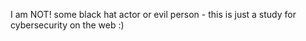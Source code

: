 I am NOT! some black hat actor or evil person - this is just a study for cybersecurity on the web :)